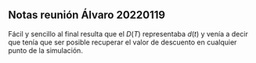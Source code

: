 ## Notas reunión Álvaro 20220119

Fácil y sencillo al final resulta que el $D(T)$ representaba $d(t)$ y venía a decir que tenía que ser posible recuperar el valor de descuento en cualquier punto de la simulación.

